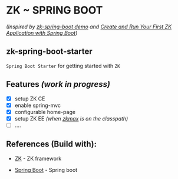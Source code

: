 # ZK ~ SPRING BOOT
*(Inspired by [zk-spring-boot demo](https://github.com/zkoss-demo/zk-spring-boot) and [Create and Run Your First ZK Application with Spring Boot](https://www.zkoss.org/wiki/ZK%20Installation%20Guide/Quick%20Start/Create%20and%20Run%20Your%20First%20ZK%20Application%20with%20Spring%20Boot))*

## zk-spring-boot-starter
`Spring Boot Starter` for getting started with `ZK`  

## Features _(work in progress)_
- [x] setup ZK CE
- [x] enable spring-mvc
- [x] configurable home-page
- [x] setup ZK EE _(when [zkmax](https://www.zkoss.org/download/zk?ee) is on the classpath)_
- [ ] ....

## References (Build with):
- [ZK](https://www.zkoss.org) - ZK framework

- [Spring Boot](https://start.spring.io) - Spring boot